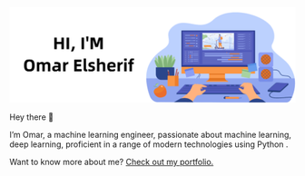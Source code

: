 [![Omar's GitHub Banner](banner.jpg)](https://sites.google.com/view/omarelsherif)

Hey there 👋

I’m Omar, a machine learning engineer, passionate about machine learning, deep learning, proficient in a range of modern technologies using Python .

Want to know more about me? [Check out my portfolio.](https://omarelsherif.my.canva.site)
